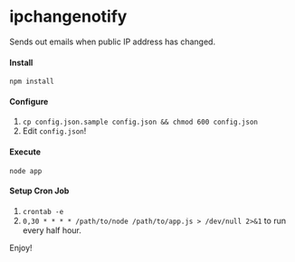 ipchangenotify
==============

Sends out emails when public IP address has changed.

#### Install

`npm install`

#### Configure

1. `cp config.json.sample config.json && chmod 600 config.json`
1. Edit `config.json`!

#### Execute

`node app`

#### Setup Cron Job

1. `crontab -e`
1. `0,30 * * * * /path/to/node /path/to/app.js > /dev/null 2>&1` to run every half hour.


Enjoy!
